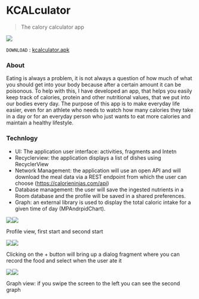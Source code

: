 
# KCALculator 
> The calory calculator app


![](https://raw.githubusercontent.com/zsdrahos/KCAlculator/main/Kép7.png)

`DOWNLOAD` : [kcalculator.apk](https://github.com/zsdrahos/KCAlculator/blob/main/kcalculator.apk)


### About
Eating is always a problem, it is not always a question of how much of what you should get into your body because after a certain amount it can be poisonous. To help with this, I have developed an app, that helps you easily keep track of calories, protein and other nutritional values, that we put into our bodies every day. The purpose of this app is to make everyday life easier, even for an athlete who needs to watch how many calories they take in a day or for an everyday person who just wants to eat more calories and maintain a healthy lifestyle. 

### Technlogy

- UI: The application user interface: activities, fragments and Intetn
- Recyclerview: the application displays a list of dishes using RecyclerView
- Network Management: the application will use an open API and will download the meal data via a REST endpoint from which the user can choose (https://calorieninjas.com/api)
- Database management: the user will save the ingested nutrients in a Room database and the profile will be saved in a shared preferences.
- Graph: an external library is used to display the total caloric intake for a given time of day (MPAndrpidChart). 



![](https://raw.githubusercontent.com/zsdrahos/KCAlculator/main/image/Kép1.png)![](https://raw.githubusercontent.com/zsdrahos/KCAlculator/main/image/Kép2.png)

Profile view, first start and second start


![](https://raw.githubusercontent.com/zsdrahos/KCAlculator/main/image/Kép3.png)![](https://raw.githubusercontent.com/zsdrahos/KCAlculator/main/image/Kép4.png)

Clicking on the + button will bring up a dialog fragment where you can record the food and select when the user ate it



![](https://raw.githubusercontent.com/zsdrahos/KCAlculator/main/image/Kép5.png)![](https://raw.githubusercontent.com/zsdrahos/KCAlculator/main/image/Kép6.png)

Graph view: if you swipe the screen to the left you can see the second graph





